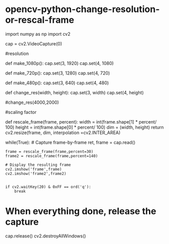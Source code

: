 # opencv-python-change-resolution-or-rescal-frame
import numpy as np
import cv2

cap = cv2.VideoCapture(0)

#resolution

def make_1080p():
    cap.set(3, 1920)
    cap.set(4, 1080)

def make_720p():
    cap.set(3, 1280)
    cap.set(4, 720)

def make_480p():
    cap.set(3, 640)
    cap.set(4, 480)

def change_res(width, height):
    cap.set(3, width)
    cap.set(4, height)


#change_res(4000,2000)    

#scaling factor

def rescale_frame(frame, percent):
    width = int(frame.shape[1] * percent/ 100)
    height = int(frame.shape[0] * percent/ 100)
    dim = (width, height)
    return cv2.resize(frame, dim, interpolation =cv2.INTER_AREA)
    



while(True):
    # Capture frame-by-frame
    ret, frame = cap.read()

    frame = rescale_frame(frame,percent=30)
    frame2 = rescale_frame(frame,percent=140)
   
    # Display the resulting frame
    cv2.imshow('frame',frame)
    cv2.imshow('frame2',frame2)

    
    if cv2.waitKey(20) & 0xFF == ord('q'):
        break

# When everything done, release the capture
cap.release()
cv2.destroyAllWindows()
